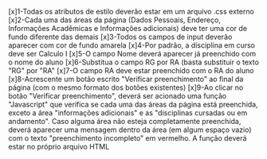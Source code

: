 [x]1-Todas os atributos de estilo deverão estar em um arquivo .css externo
[x]2-Cada uma das áreas da página (Dados Pessoais, Endereço, Informações Acadêmicas e Informações adicionais) deve ter uma cor de fundo diferente das demais
[x]3-Todos os campos de input deverão aparecer com cor de fundo amarela 
[x]4-Por padrão, a disciplina em curso deve ser Calculo I
[x]5-O campo Nome deverá aparecer já preenchido com o nome do aluno
[x]6-Substitua o campo RG por RA (basta substituir o texto "RG" por "RA" 
[x]7-O campo RA deve estar preenchido com o RA do aluno
[x]8-Acrescente um botão escrito "Verificar preenchimento" ao final da página (com o mesmo formato dos botões existentes)
[x]9-Ao clicar no botão "Verificar preenchimento", deverá ser acionado uma função "Javascript" que verifica se cada uma das áreas da página está preenchida, exceto a área "informações adicionais"  e as "disciplinas cursadas ou em andamento". Caso alguma área não esteja completamente preenchida, deverá aparecer uma mensagem dentro da área (em algum espaço vazio) com o texto "preenchimento incompleto" em vermelho. A função deverá estar no próprio arquivo HTML